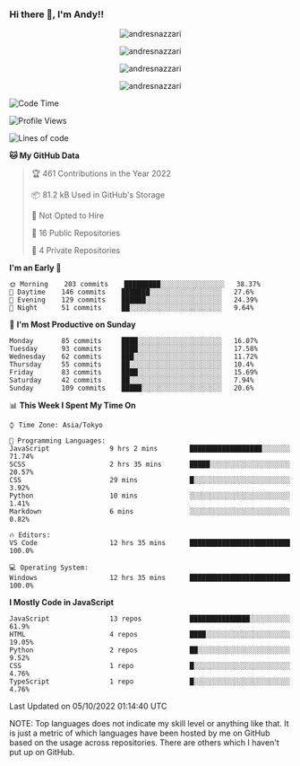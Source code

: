 ### Hi there 👋, I'm Andy!!

<p align="center" >
  <img src="https://github-profile-trophy.vercel.app/?username=AndresNazzari&theme=dracula&column=-1" alt="andresnazzari"/>
</p>

<p align="center">
  <img  src="https://github-readme-stats.vercel.app/api?username=AndresNazzari&count_private=true&show_icons=true&theme=dracula" alt="andresnazzari"/>
</p>
<p align="center">
  <img  src="https://github-readme-stats.vercel.app/api/top-langs/?username=AndresNazzari&layout=compact" alt="andresnazzari"/>
</p>
<p align="center" >
  <img src="https://github-readme-stats.vercel.app/api/wakatime?username=AndresNazzari" alt="andresnazzari"/>
</p>

<!--START_SECTION:waka-->
![Code Time](http://img.shields.io/badge/Code%20Time-200%20hrs%2013%20mins-blue)

![Profile Views](http://img.shields.io/badge/Profile%20Views-1-blue)

![Lines of code](https://img.shields.io/badge/From%20Hello%20World%20I%27ve%20Written-290%20Thousand%20lines%20of%20code-blue)

**🐱 My GitHub Data** 

> 🏆 461 Contributions in the Year 2022
 > 
> 📦 81.2 kB Used in GitHub's Storage 
 > 
> 🚫 Not Opted to Hire
 > 
> 📜 16 Public Repositories 
 > 
> 🔑 4 Private Repositories  
 > 
**I'm an Early 🐤** 

```text
🌞 Morning    203 commits    █████████░░░░░░░░░░░░░░░░   38.37% 
🌆 Daytime    146 commits    ███████░░░░░░░░░░░░░░░░░░   27.6% 
🌃 Evening    129 commits    ██████░░░░░░░░░░░░░░░░░░░   24.39% 
🌙 Night      51 commits     ██░░░░░░░░░░░░░░░░░░░░░░░   9.64%

```
📅 **I'm Most Productive on Sunday** 

```text
Monday       85 commits     ████░░░░░░░░░░░░░░░░░░░░░   16.07% 
Tuesday      93 commits     ████░░░░░░░░░░░░░░░░░░░░░   17.58% 
Wednesday    62 commits     ███░░░░░░░░░░░░░░░░░░░░░░   11.72% 
Thursday     55 commits     ██░░░░░░░░░░░░░░░░░░░░░░░   10.4% 
Friday       83 commits     ████░░░░░░░░░░░░░░░░░░░░░   15.69% 
Saturday     42 commits     ██░░░░░░░░░░░░░░░░░░░░░░░   7.94% 
Sunday       109 commits    █████░░░░░░░░░░░░░░░░░░░░   20.6%

```


📊 **This Week I Spent My Time On** 

```text
⌚︎ Time Zone: Asia/Tokyo

💬 Programming Languages: 
JavaScript               9 hrs 2 mins        ██████████████████░░░░░░░   71.74% 
SCSS                     2 hrs 35 mins       █████░░░░░░░░░░░░░░░░░░░░   20.57% 
CSS                      29 mins             █░░░░░░░░░░░░░░░░░░░░░░░░   3.92% 
Python                   10 mins             ░░░░░░░░░░░░░░░░░░░░░░░░░   1.41% 
Markdown                 6 mins              ░░░░░░░░░░░░░░░░░░░░░░░░░   0.82%

🔥 Editors: 
VS Code                  12 hrs 35 mins      █████████████████████████   100.0%

💻 Operating System: 
Windows                  12 hrs 35 mins      █████████████████████████   100.0%

```

**I Mostly Code in JavaScript** 

```text
JavaScript               13 repos            ███████████████░░░░░░░░░░   61.9% 
HTML                     4 repos             ████░░░░░░░░░░░░░░░░░░░░░   19.05% 
Python                   2 repos             ██░░░░░░░░░░░░░░░░░░░░░░░   9.52% 
CSS                      1 repo              █░░░░░░░░░░░░░░░░░░░░░░░░   4.76% 
TypeScript               1 repo              █░░░░░░░░░░░░░░░░░░░░░░░░   4.76%

```



 Last Updated on 05/10/2022 01:14:40 UTC
<!--END_SECTION:waka-->

NOTE: Top languages does not indicate my skill level or anything like that. It is just a metric of which languages have been hosted by me on GitHub based on the usage across repositories. There are others which I haven't put up on GitHub.

<!-- Here are some ideas to get you started:

-   🔭 I’m currently working on ...
-   🌱 I’m currently learning ...
-   👯 I’m looking to collaborate on ...
-   🤔 I’m looking for help with ...
-   💬 Ask me about ...
-   📫 How to reach me: ...
-   😄 Pronouns: ...
-   ⚡ Fun fact: ... -->
